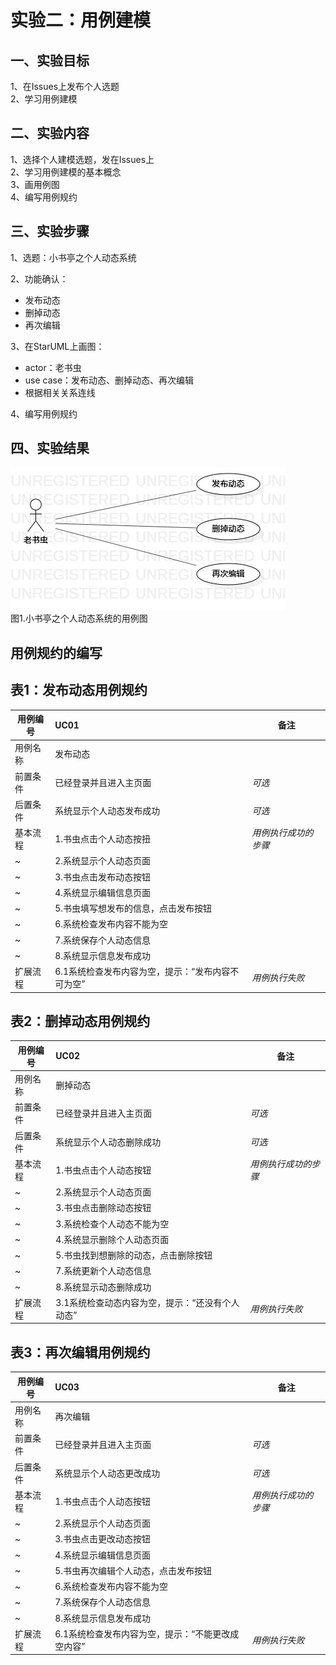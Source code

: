# 实验二：用例建模

## 一、实验目标
 
1、在Issues上发布个人选题    
2、学习用例建模    

## 二、实验内容

1、选择个人建模选题，发在Issues上  
2、学习用例建模的基本概念  
3、画用例图  
4、编写用例规约

## 三、实验步骤

1、选题：小书亭之个人动态系统  

2、功能确认：  
- 发布动态  
- 删掉动态  
- 再次编辑  

3、在StarUML上画图：    
- actor：老书虫
- use case：发布动态、删掉动态、再次编辑  
- 根据相关关系连线    

4、编写用例规约

## 四、实验结果

![用例图](./Lab2_UseCaseDiagram.jpg)  
图1.小书亭之个人动态系统的用例图

## 用例规约的编写

## 表1：发布动态用例规约  

用例编号  | UC01 | 备注  
-|:-|-  
用例名称  | 发布动态  |   
前置条件  | 已经登录并且进入主页面    | *可选*   
后置条件  | 系统显示个人动态发布成功     | *可选*   
基本流程  | 1.书虫点击个人动态按扭  |*用例执行成功的步骤*    
~| 2.系统显示个人动态页面  |
~| 3.书虫点击发布动态按钮 |   
~| 4.系统显示编辑信息页面 |   
~| 5.书虫填写想发布的信息，点击发布按钮  |   
~| 6.系统检查发布内容不能为空  |   
~| 7.系统保存个人动态信息  |  
~| 8.系统显示信息发布成功  |  
扩展流程  | 6.1系统检查发布内容为空，提示：“发布内容不可为空”  |*用例执行失败*    

## 表2：删掉动态用例规约  

用例编号  | UC02 | 备注  
-|:-|-  
用例名称  | 删掉动态  |   
前置条件  | 已经登录并且进入主页面    | *可选*   
后置条件  | 系统显示个人动态删除成功    | *可选*   
基本流程  | 1.书虫点击个人动态按钮  |*用例执行成功的步骤*    
~| 2.系统显示个人动态页面  |
~| 3.书虫点击删除动态按钮 |
~| 3.系统检查个人动态不能为空 |
~| 4.系统显示删除个人动态页面 |   
~| 5.书虫找到想删除的动态，点击删除按钮  |   
~| 7.系统更新个人动态信息  |  
~| 8.系统显示动态删除成功  |  
扩展流程  | 3.1系统检查动态内容为空，提示：“还没有个人动态”  |*用例执行失败*    

## 表3：再次编辑用例规约  

用例编号  | UC03 | 备注  
-|:-|-  
用例名称  | 再次编辑  |   
前置条件  | 已经登录并且进入主页面    | *可选*   
后置条件  | 系统显示个人动态更改成功     | *可选*   
基本流程  | 1.书虫点击个人动态按钮  |*用例执行成功的步骤*    
~| 2.系统显示个人动态页面  |
~| 3.书虫点击更改动态按钮 |   
~| 4.系统显示编辑信息页面 |   
~| 5.书虫再次编辑个人动态，点击发布按钮  |   
~| 6.系统检查发布内容不能为空  |   
~| 7.系统保存个人动态信息  |  
~| 8.系统显示信息发布成功  |  
扩展流程  | 6.1系统检查发布内容为空，提示：“不能更改成空内容”  |*用例执行失败*    
